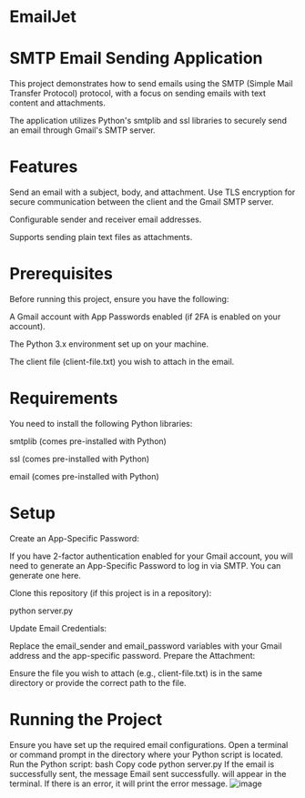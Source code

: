# EmailJet

# SMTP Email Sending Application
This project demonstrates how to send emails using the SMTP (Simple Mail Transfer Protocol) protocol, with a focus on sending emails with text content and attachments. 

The application utilizes Python's smtplib and ssl libraries to securely send an email through Gmail's SMTP server.

# Features
Send an email with a subject, body, and attachment.
Use TLS encryption for secure communication between the client and the Gmail SMTP server.

Configurable sender and receiver email addresses.

Supports sending plain text files as attachments.

# Prerequisites
Before running this project, ensure you have the following:

A Gmail account with App Passwords enabled (if 2FA is enabled on your account).

The Python 3.x environment set up on your machine.

The client file (client-file.txt) you wish to attach in the email.

# Requirements
You need to install the following Python libraries:

smtplib (comes pre-installed with Python)

ssl (comes pre-installed with Python)

email (comes pre-installed with Python)

# Setup
Create an App-Specific Password:

If you have 2-factor authentication enabled for your Gmail account, you will need to generate an App-Specific Password to log in via SMTP. You can generate one here.

Clone this repository (if this project is in a repository):

python server.py

Update Email Credentials:

Replace the email_sender and email_password variables with your Gmail address and the app-specific password.
Prepare the Attachment:

Ensure the file you wish to attach (e.g., client-file.txt) is in the same directory or provide the correct path to the file.

# Running the Project
Ensure you have set up the required email configurations.
Open a terminal or command prompt in the directory where your Python script is located.
Run the Python script:
bash
Copy code
python server.py
If the email is successfully sent, the message Email sent successfully. will appear in the terminal. If there is an error, it will print the error message.
![image](https://github.com/user-attachments/assets/4c12aaa9-2cd7-47c1-b85b-b9528c42640a)
